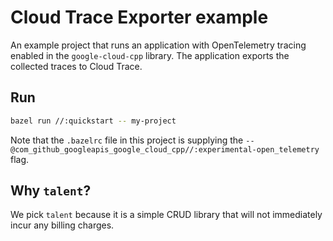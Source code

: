 # Cloud Trace Exporter example

An example project that runs an application with OpenTelemetry tracing enabled
in the `google-cloud-cpp` library. The application exports the collected traces
to Cloud Trace.

## Run

```sh
bazel run //:quickstart -- my-project
```

Note that the `.bazelrc` file in this project is supplying the
`--@com_github_googleapis_google_cloud_cpp//:experimental-open_telemetry` flag.

## Why `talent`?

We pick `talent` because it is a simple CRUD library that will not immediately
incur any billing charges.
